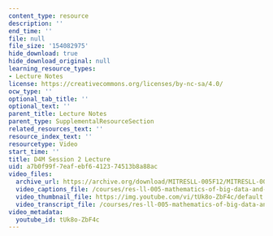 ```yaml
---
content_type: resource
description: ''
end_time: ''
file: null
file_size: '154082975'
hide_download: true
hide_download_original: null
learning_resource_types:
- Lecture Notes
license: https://creativecommons.org/licenses/by-nc-sa/4.0/
ocw_type: ''
optional_tab_title: ''
optional_text: ''
parent_title: Lecture Notes
parent_type: SupplementalResourceSection
related_resources_text: ''
resource_index_text: ''
resourcetype: Video
start_time: ''
title: D4M Session 2 Lecture
uid: a7b0f99f-7eaf-ebf6-4123-74513b8a88ac
video_files:
  archive_url: https://archive.org/download/MITRESLL-005F12/MITRESLL-005F12_L02_Lec_300k.mp4
  video_captions_file: /courses/res-ll-005-mathematics-of-big-data-and-machine-learning-january-iap-2020/96f3d6c219785b298940201d62fceaa9_tUk8o-ZbF4c.vtt
  video_thumbnail_file: https://img.youtube.com/vi/tUk8o-ZbF4c/default.jpg
  video_transcript_file: /courses/res-ll-005-mathematics-of-big-data-and-machine-learning-january-iap-2020/17d7abeaf9dc77ee64544caa9e32fded_tUk8o-ZbF4c.pdf
video_metadata:
  youtube_id: tUk8o-ZbF4c
---
```

